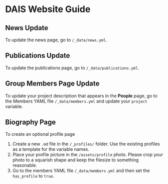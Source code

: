 # DAIS Website Guide

## News Update
To update the news page, go to `/_data/news.yml`.

## Publications Update
To update the publications page, go to `/_data/publications.yml`.

## Group Members Page Update
To update your project description that appears in the **People** page, go to the Members YAML file `/_data/members.yml` and update your `project` variable.

## Biography Page
To create an optional profile page

1. Create a new `.md` file in the `/_profiles/` folder. Use the existing profiles as a template for the variable names.
2. Place your profile picture in the `/assets/profile` photo. Please crop your photo to a squarish shape and keep the filesize to something reasonable.
3. Go to the members YAML file `/_data/members.yml` and then set the `has_profile` to `true`.
